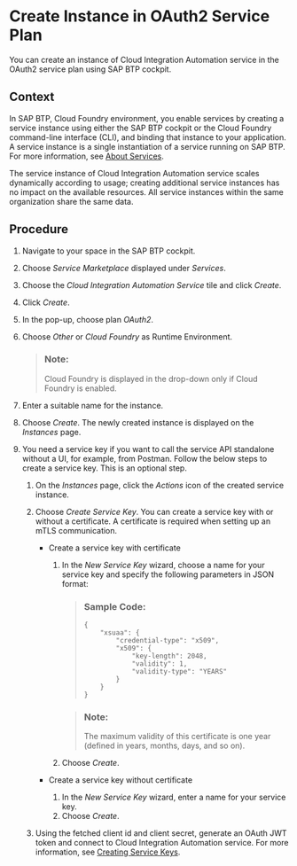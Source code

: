 <!-- loio6187a7e05c484249a4dcd011812f21b1 -->

# Create Instance in OAuth2 Service Plan

You can create an instance of Cloud Integration Automation service in the OAuth2 service plan using SAP BTP cockpit.



## Context

In SAP BTP, Cloud Foundry environment, you enable services by creating a service instance using either the SAP BTP cockpit or the Cloud Foundry command-line interface \(CLI\), and binding that instance to your application. A service instance is a single instantiation of a service running on SAP BTP. For more information, see [About Services](https://help.sap.com/docs/btp/sap-business-technology-platform/about-services).

The service instance of Cloud Integration Automation service scales dynamically according to usage; creating additional service instances has no impact on the available resources. All service instances within the same organization share the same data.



## Procedure

1.  Navigate to your space in the SAP BTP cockpit.

2.  Choose *Service Marketplace* displayed under *Services*.

3.  Choose the *Cloud Integration Automation Service* tile and click *Create*.

4.  Click *Create*.

5.  In the pop-up, choose plan *OAuth2*.

6.  Choose *Other* or *Cloud Foundry* as Runtime Environment.

    > ### Note:  
    > Cloud Foundry is displayed in the drop-down only if Cloud Foundry is enabled.

7.  Enter a suitable name for the instance.

8.  Choose *Create*. The newly created instance is displayed on the *Instances* page.

9.  You need a service key if you want to call the service API standalone without a UI, for example, from Postman. Follow the below steps to create a service key. This is an optional step.

    1.  On the *Instances* page, click the *Actions* icon of the created service instance.

    2.  Choose *Create Service Key*. You can create a service key with or without a certificate. A certificate is required when setting up an mTLS communication.

        -   Create a service key with certificate
            1.  In the *New Service Key* wizard, choose a name for your service key and specify the following parameters in JSON format:

                > ### Sample Code:  
                > ```
                > {
                >     "xsuaa": {
                >         "credential-type": "x509",
                >         "x509": {
                >             "key-length": 2048,
                >             "validity": 1,
                >             "validity-type": "YEARS"
                >         }
                >     }
                > }
                > ```

                > ### Note:  
                > The maximum validity of this certificate is one year \(defined in years, months, days, and so on\).

            2.  Choose *Create*.

        -   Create a service key without certificate
            1.  In the *New Service Key* wizard, enter a name for your service key.
            2.  Choose *Create*.


    3.  Using the fetched client id and client secret, generate an OAuth JWT token and connect to Cloud Integration Automation service. For more information, see [Creating Service Keys](https://help.sap.com/viewer/65de2977205c403bbc107264b8eccf4b/Cloud/en-US/4514a14ab6424d9f84f1b8650df609ce.html).



